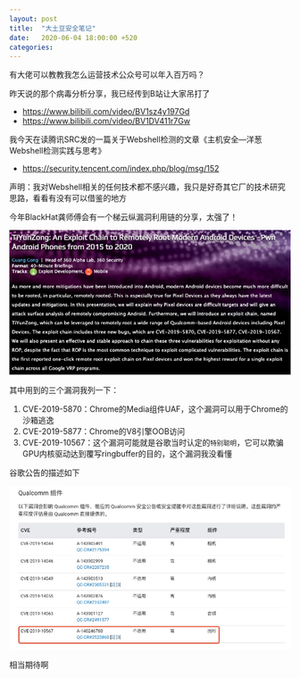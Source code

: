```yaml
---
layout: post
title:  "大土豆安全笔记"
date:   2020-06-04 18:00:00 +520
categories: 
---
```


有大佬可以教教我怎么运营技术公众号可以年入百万吗？

昨天说的那个病毒分析分享，我已经传到B站让大家吊打了
- https://www.bilibili.com/video/BV1sz4y197Gd
- https://www.bilibili.com/video/BV1DV411r7Gw

我今天在读腾讯SRC发的一篇关于Webshell检测的文章《主机安全—洋葱Webshell检测实践与思考》
- https://security.tencent.com/index.php/blog/msg/152

声明：我对Webshell相关的任何技术都不感兴趣，我只是好奇其它厂的技术研究思路，看看有没有可以借鉴的地方

今年BlackHat龚师傅会有一个梯云纵漏洞利用链的分享，太强了！

![IMAGE](/assets/resources/A571C91D605DDC01C4855A7ACD81503B.jpg)

其中用到的三个漏洞我列一下：
1. CVE-2019-5870：Chrome的Media组件UAF，这个漏洞可以用于Chrome的沙箱逃逸
2. CVE-2019-5877：Chrome的V8引擎OOB访问
3. CVE-2019-10567：这个漏洞可能就是谷歌当时认定的`特别聪明`，它可以欺骗GPU内核驱动达到覆写ringbuffer的目的，这个漏洞我没看懂

谷歌公告的描述如下

![IMAGE](/assets/resources/BACC551DE6B25417E485B97414F199B9.jpg)

相当期待啊